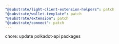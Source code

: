 ```yaml
---
"@substrate/light-client-extension-helpers": patch
"@substrate/wallet-template": patch
"@substrate/extension": patch
"@substrate/connect": patch
---
```


chore: update polkadot-api packages
